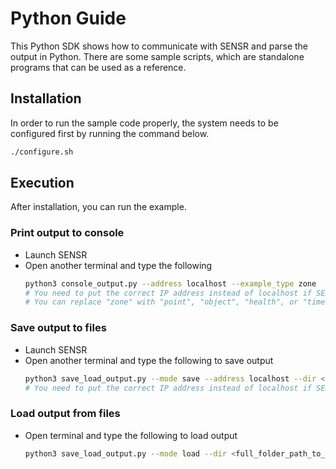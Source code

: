 # Python Guide

This Python SDK shows how to communicate with SENSR and parse the output in Python. There are some sample scripts, which are standalone programs that can be used as a reference. 

## Installation

In order to run the sample code properly, the system needs to be configured first by running the command below. 

```bash
./configure.sh
```

## Execution

After installation, you can run the example.

### Print output to console

- Launch SENSR 
- Open another terminal and type the following
  ```bash
  python3 console_output.py --address localhost --example_type zone
  # You need to put the correct IP address instead of localhost if SENSR is running on a different machine.
  # You can replace "zone" with "point", "object", "health", or "time" to run the other included examples.
  ```

### Save output to files

- Launch SENSR 
- Open another terminal and type the following to save output
  ```bash
  python3 save_load_output.py --mode save --address localhost --dir <full_folder_path_to_save>
  # You need to put the correct IP address instead of localhost if SENSR is running on a different machine.
  ```

### Load output from files

- Open terminal and type the following to load output
  ```bash
  python3 save_load_output.py --mode load --dir <full_folder_path_to_save>
  ```